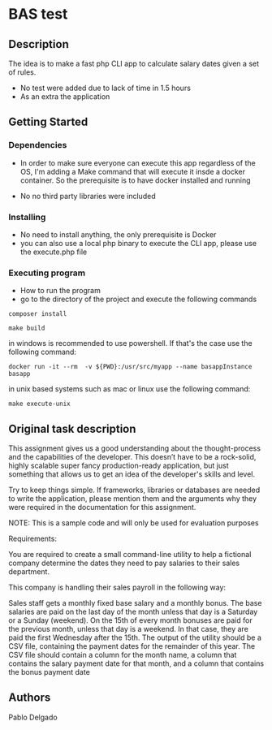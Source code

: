 # BAS test

## Description

The idea is to make a fast php CLI app to calculate salary dates given a set of rules.
* No test were added due to lack of time in 1.5 hours
* As an extra the application 

## Getting Started

### Dependencies

* In order to make sure everyone can execute this app regardless of the OS, I'm adding a Make command that will execute it insde a docker container. So the prerequisite is to have docker installed and running

* No no third party libraries were included

### Installing

* No need to install anything, the only prerequisite is Docker
* you can also use a local php binary to execute the CLI app, please use the execute.php file


### Executing program

* How to run the program
* go to the directory of the project and execute  the following commands

```
composer install
```

```
make build
```
in windows is recommended to use powershell. If that's the case use the following command:
```
docker run -it --rm  -v ${PWD}:/usr/src/myapp --name basappInstance basapp
```

in unix based systems such as mac or linux use the following command:
```
make execute-unix
```

## Original task description

This assignment gives us a good understanding about the thought-process and the capabilities of the developer. This doesn’t have to be a rock-solid, highly scalable super fancy production-ready application, but just something that allows us to get an idea of the developer's skills and level.

Try to keep things simple. If frameworks, libraries or databases are needed to write the application, please mention them and the arguments why they were required in the documentation for this assignment.

NOTE: This is a sample code and will only be used for evaluation purposes

Requirements:

You are required to create a small command-line utility to help a fictional company determine the dates they need to pay salaries to their sales department.

This company is handling their sales payroll in the following way:

Sales staff gets a monthly fixed base salary and a monthly bonus.
The base salaries are paid on the last day of the month unless that day is a Saturday or a Sunday (weekend).
On the 15th of every month bonuses are paid for the previous month, unless that day is a weekend. In that case, they are paid the first Wednesday after the 15th. 
The output of the utility should be a CSV file, containing the payment dates for the remainder of this year. The CSV file should contain a column for the month name, a column that contains the salary payment date for that month, and a column that contains the bonus payment date

## Authors

Pablo Delgado
